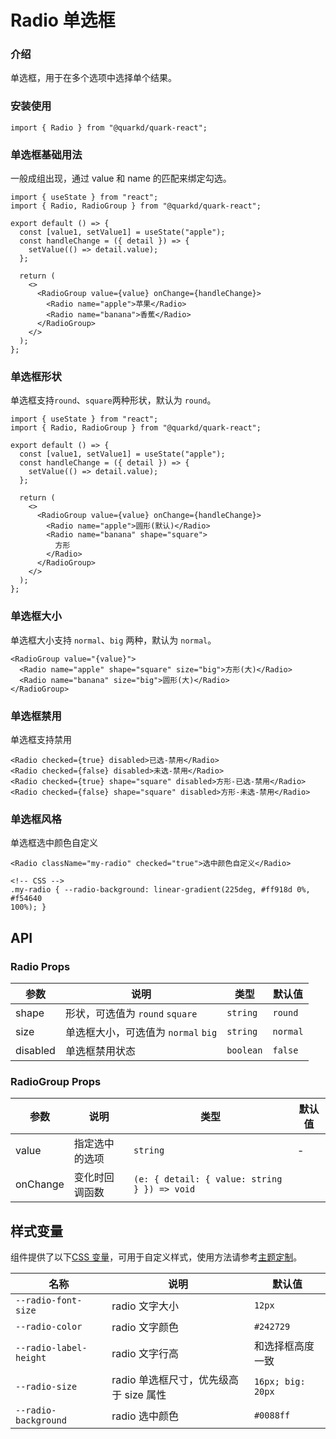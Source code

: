 # Radio 单选框

### 介绍

单选框，用于在多个选项中选择单个结果。

### 安装使用

```tsx
import { Radio } from "@quarkd/quark-react";
```

### 单选框基础用法

一般成组出现，通过 value 和 name 的匹配来绑定勾选。

```tsx
import { useState } from "react";
import { Radio, RadioGroup } from "@quarkd/quark-react";

export default () => {
  const [value1, setValue1] = useState("apple");
  const handleChange = ({ detail }) => {
    setValue(() => detail.value);
  };

  return (
    <>
      <RadioGroup value={value} onChange={handleChange}>
        <Radio name="apple">苹果</Radio>
        <Radio name="banana">香蕉</Radio>
      </RadioGroup>
    </>
  );
};
```

### 单选框形状

单选框支持`round`、`square`两种形状，默认为 `round`。

```tsx
import { useState } from "react";
import { Radio, RadioGroup } from "@quarkd/quark-react";

export default () => {
  const [value1, setValue1] = useState("apple");
  const handleChange = ({ detail }) => {
    setValue(() => detail.value);
  };

  return (
    <>
      <RadioGroup value={value} onChange={handleChange}>
        <Radio name="apple">圆形(默认)</Radio>
        <Radio name="banana" shape="square">
          方形
        </Radio>
      </RadioGroup>
    </>
  );
};
```

### 单选框大小

单选框大小支持 `normal`、`big` 两种，默认为 `normal`。

```tsx
<RadioGroup value="{value}">
  <Radio name="apple" shape="square" size="big">方形(大)</Radio>
  <Radio name="banana" size="big">圆形(大)</Radio>
</RadioGroup>
```

### 单选框禁用

单选框支持禁用

```tsx
<Radio checked={true} disabled>已选-禁用</Radio>
<Radio checked={false} disabled>未选-禁用</Radio>
<Radio checked={true} shape="square" disabled>方形-已选-禁用</Radio>
<Radio checked={false} shape="square" disabled>方形-未选-禁用</Radio>
```

### 单选框风格

单选框选中颜色自定义

```tsx
<Radio className="my-radio" checked="true">选中颜色自定义</Radio>

<!-- CSS -->
.my-radio { --radio-background: linear-gradient(225deg, #ff918d 0%, #f54640
100%); }
```

## API

### Radio Props

| 参数     | 说明                                | 类型      | 默认值   |
| -------- | ----------------------------------- | --------- | -------- |
| shape    | 形状，可选值为 `round` `square`     | `string`  | `round`  |
| size     | 单选框大小，可选值为 `normal` `big` | `string`  | `normal` |
| disabled | 单选框禁用状态                      | `boolean` | `false`  |

### RadioGroup Props

| 参数     | 说明           | 类型                                  | 默认值 |
| -------- | -------------- | ------------------------------------- | ------ |
| value    | 指定选中的选项 | `string`                              | -      |
| onChange | 变化时回调函数 | `(e: { detail: { value: string } }) => void` |

## 样式变量

组件提供了以下[CSS 变量](https://developer.mozilla.org/zh-CN/docs/Web/CSS/Using_CSS_custom_properties)，可用于自定义样式，使用方法请参考[主题定制](#/zh-CN/guide/theme)。

| 名称                   | 说明                                   | 默认值            |
| ---------------------- | -------------------------------------- | ----------------- |
| `--radio-font-size`    | radio 文字大小                         | `12px`            |
| `--radio-color`        | radio 文字颜色                         | `#242729 `        |
| `--radio-label-height` | radio 文字行高                         | 和选择框高度一致  |
| `--radio-size`         | radio 单选框尺寸，优先级高于 size 属性 | `16px; big: 20px` |
| `--radio-background`   | radio 选中颜色                         | `#0088ff`         |
